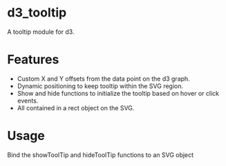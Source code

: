 # d3_tooltip

 A tooltip module for d3.

# Features

- Custom X and Y offsets from the data point on the d3 graph.
- Dynamic positioning to keep tooltip within the SVG region.
- Show and hide functions to initialize the tooltip based on hover or click events.
- All contained in a rect object on the SVG.

# Usage
Bind the showToolTip and hideToolTip functions to an SVG object
